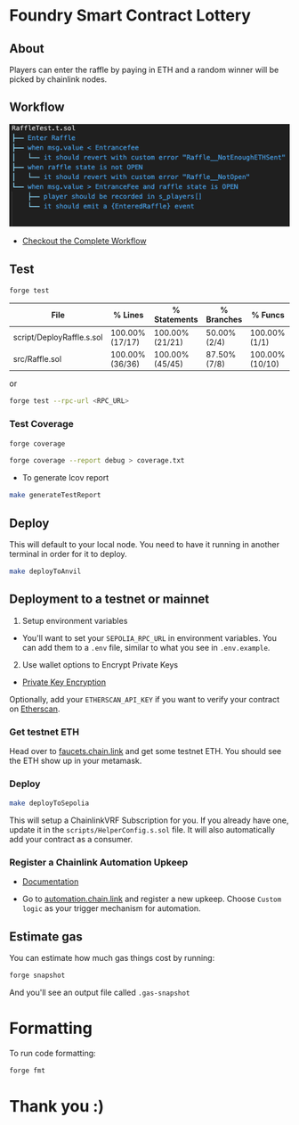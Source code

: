 # Foundry Smart Contract Lottery

## About

Players can enter the raffle by paying in ETH and a random winner will be picked by chainlink nodes.

## Workflow

![Raffle Worflow](./raffle_workflow.png)

-   [Checkout the Complete Workflow](./test/unit/RaffleTest.tree)

## Test

```sh
forge test
```

| File                      | % Lines         | % Statements    | % Branches   | % Funcs         |
| ------------------------- | --------------- | --------------- | ------------ | --------------- |
| script/DeployRaffle.s.sol | 100.00% (17/17) | 100.00% (21/21) | 50.00% (2/4) | 100.00% (1/1)   |
| src/Raffle.sol            | 100.00% (36/36) | 100.00% (45/45) | 87.50% (7/8) | 100.00% (10/10) |

or

```sh
forge test --rpc-url <RPC_URL>
```

### Test Coverage

```sh
forge coverage
```

```sh
forge coverage --report debug > coverage.txt
```

-   To generate lcov report

```sh
make generateTestReport
```

## Deploy

This will default to your local node. You need to have it running in another terminal in order for it to deploy.

```sh
make deployToAnvil
```

## Deployment to a testnet or mainnet

1. Setup environment variables

-   You'll want to set your `SEPOLIA_RPC_URL` in environment variables. You can add them to a `.env` file, similar to what you see in `.env.example`.

2. Use wallet options to Encrypt Private Keys

-   [Private Key Encryption](https://github.com/allwin199/foundry-fundamendals/blob/main/DeploymentDetails.md)

Optionally, add your `ETHERSCAN_API_KEY` if you want to verify your contract on [Etherscan](https://etherscan.io/).

### Get testnet ETH

Head over to [faucets.chain.link](https://faucets.chain.link/) and get some testnet ETH. You should see the ETH show up in your metamask.

### Deploy

```sh
make deployToSepolia
```

This will setup a ChainlinkVRF Subscription for you. If you already have one, update it in the `scripts/HelperConfig.s.sol` file. It will also automatically add your contract as a consumer.

### Register a Chainlink Automation Upkeep

-   [Documentation](https://docs.chain.link/chainlink-automation/compatible-contracts)

-   Go to [automation.chain.link](https://automation.chain.link/new) and register a new upkeep. Choose `Custom logic` as your trigger mechanism for automation.

## Estimate gas

You can estimate how much gas things cost by running:

```sh
forge snapshot
```

And you'll see an output file called `.gas-snapshot`

# Formatting

To run code formatting:

```sh
forge fmt
```

# Thank you :)
